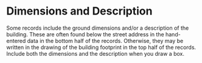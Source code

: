 # Dimensions and Description

Some records include the ground dimensions and/or a description of the building. These are often found below the street address in the hand-entered data in the bottom half of the records. Otherwise, they may be written in the drawing of the building footprint in the top half of the records. Include both the dimensions and the description when you draw a box.

